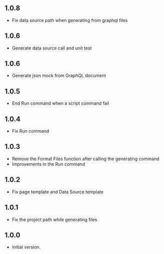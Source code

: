 ## 1.0.8

- Fix data source path when generating from graphql files

## 1.0.6

- Generate data source call and unit test

## 1.0.6

- Generate json mock from GraphQL document

## 1.0.5

- End Run command when a script command fail

## 1.0.4

- Fix Run command

## 1.0.3

- Remove the Format Files function after calling the generating command
- Improvements in the Run command

## 1.0.2

- Fix page template and Data Source template

## 1.0.1

- Fix the project path while generating files

## 1.0.0

- Initial version.
